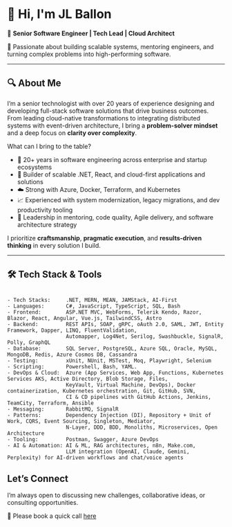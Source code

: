 # 👋 Hi, I'm JL Ballon

🚀 **Senior Software Engineer | Tech Lead | Cloud Architect**  

🎯 Passionate about building scalable systems, mentoring engineers, and turning complex problems into high-performing software.

---

## 🔍 About Me

I’m a senior technologist with over 20 years of experience designing and developing full-stack software solutions that drive business outcomes. From leading cloud-native transformations to integrating distributed systems with event-driven architecture, I bring a **problem-solver mindset** and a deep focus on **clarity over complexity**.

What can I bring to the table?

- 🔧 20+ years in software engineering across enterprise and startup ecosystems
- 🧠 Builder of scalable .NET, React, and cloud-first applications and solutions
- ☁️ Strong with Azure, Docker, Terraform, and Kubernetes
- 📈 Experienced with system modernization, legacy migrations, and dev productivity tooling
- 🧭 Leadership in mentoring, code quality, Agile delivery, and software architecture strategy

I prioritize **craftsmanship**, **pragmatic execution**, and **results-driven thinking** in every solution I build.

---

## 🛠️ Tech Stack & Tools

```

- Tech Stacks:     .NET, MERN, MEAN, JAMStack, AI-First
- Languages:       C#, JavaScript, TypeScript, SQL, Bash
- Frontend:        ASP.NET MVC, WebForms, Telerik Kendo, Razor, Blazor, React, Angular, Vue.js, TailwindCSS, Astro
- Backend:         REST APIs, SOAP, gRPC, oAuth 2.0, SAML, JWT, Entity Framework, Dapper, LINQ, FluentValidation,
                   Automapper, Log4Net, Serilog, Swashbuckle, SignalR, Polly, GraphQL
- Database:        SQL Server, PostgreSQL, Azure SQL, Oracle, MySQL, MongoDB, Redis, Azure Cosmos DB, Cassandra
- Testing:         xUnit, NUnit, MSTest, Moq, Playwright, Selenium
- Scripting:       Powershell, Bash, YAML.
- DevOps & Cloud:  Azure (App Services, Web App, Functions, Kubernetes Services AKS, Active Directory, Blob Storage, Files,
                   KeyVault, Virtual Machine, DevOps), Docker containerization, Kubernetes orchestration, Git, GitHub, SVN,
                   CI & CD pipelines with GitHub Actions, Jenkins, TeamCity, Terraform, Ansible
- Messaging:       RabbitMQ, SignalR
- Patterns:        Dependency Injection (DI), Repository + Unit of Work, CQRS, Event Sourcing, Singleton, Mediator,
                   N-Layer, DDD, BDD, Monoliths, Microservices, Open Architecture
- Tooling:         Postman, Swagger, Azure DevOps
- AI & Automation: AI & ML, RAG architectures, n8n, Make.com,
                   LLM integration (OpenAI, Claude, Gemini, Perplexity) for AI-driven workflows and chat/voice agents

```

## Let’s Connect

I’m always open to discussing new challenges, collaborative ideas, or consulting opportunities.

📅 Please book a quick call [here](https://cal.com/jlballon)

